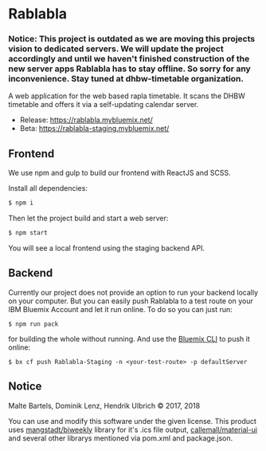 Rablabla
==============

### Notice: This project is outdated as we are moving this projects vision to dedicated servers. We will update the project accordingly and until we haven't finished construction of the new server apps Rablabla has to stay offline. So sorry for any inconvenience. Stay tuned at dhbw-timetable organization.

A web application for the web based rapla timetable. It scans the DHBW timetable and offers it via a self-updating calendar server.

- Release: https://rablabla.mybluemix.net/
- Beta: https://rablabla-staging.mybluemix.net/

## Frontend

We use npm and gulp to build our frontend with ReactJS and SCSS.

Install all dependencies:
```bash
$ npm i
```
Then let the project build and start a web server:
```bash
$ npm start
```
You will see a local frontend using the staging backend API.

## Backend

Currently our project does not provide an option to run your backend locally on your computer. But you can easily push Rablabla to a test route on your IBM Bluemix Account and let it run online. To do so you can just run:

```
$ npm run pack
```

for building the whole without running. And use the [Bluemix CLI](https://console.bluemix.net/docs/cli/index.html) to push it online:

```
$ bx cf push Rablabla-Staging -n <your-test-route> -p defaultServer
```

## Notice

Malte Bartels, Dominik Lenz, Hendrik Ulbrich © 2017, 2018

You can use and modify this software under the given license. This product uses [mangstadt/biweekly](https://github.com/mangstadt/biweekly) library for it's .ics file output, [callemall/material-ui](https://github.com/callemall/material-ui) and several other librarys mentioned via pom.xml and package.json.
